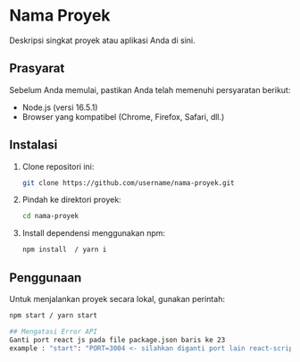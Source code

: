 # Nama Proyek

Deskripsi singkat proyek atau aplikasi Anda di sini.

## Prasyarat

Sebelum Anda memulai, pastikan Anda telah memenuhi persyaratan berikut:

- Node.js (versi 16.5.1)
- Browser yang kompatibel (Chrome, Firefox, Safari, dll.)

## Instalasi

1. Clone repositori ini:

   ```bash
   git clone https://github.com/username/nama-proyek.git
   ```

2. Pindah ke direktori proyek:

   ```bash
   cd nama-proyek
   ```

3. Install dependensi menggunakan npm:

   ```bash
   npm install  / yarn i
   ```

## Penggunaan

Untuk menjalankan proyek secara lokal, gunakan perintah:

```bash
npm start / yarn start

## Mengatasi Error API
Ganti port react js pada file package.json baris ke 23
example : "start": "PORT=3004 <- silahkan diganti port lain react-scripts start",
```
